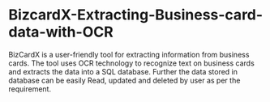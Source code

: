 # BizcardX-Extracting-Business-card-data-with-OCR
BizCardX is a user-friendly tool for extracting information from business cards. The tool uses OCR technology to recognize text on business cards and extracts the data into a SQL database. Further the data stored in database can be easily Read, updated and deleted by user as per the requirement.
